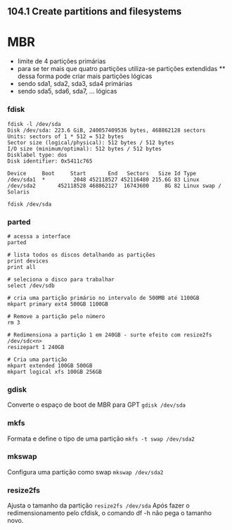 ## 104.1 Create partitions and filesystems

# MBR

* limite de 4 partições primárias
* para se ter mais que quatro partições utiliza-se partições extendidas
** dessa forma pode criar mais partições lógicas
* sendo sda1, sda2, sda3, sda4 primárias
* sendo sda5, sda6, sda7, ... lógicas

### fdisk
```shell
fdisk -l /dev/sda
Disk /dev/sda: 223.6 GiB, 240057409536 bytes, 468862128 sectors
Units: sectors of 1 * 512 = 512 bytes
Sector size (logical/physical): 512 bytes / 512 bytes
I/O size (minimum/optimal): 512 bytes / 512 bytes
Disklabel type: dos
Disk identifier: 0x5411c765

Device     Boot     Start       End   Sectors   Size Id Type
/dev/sda1  *         2048 452118527 452116480 215.6G 83 Linux
/dev/sda2       452118528 468862127  16743600     8G 82 Linux swap / Solaris

fdisk /dev/sda
```
### parted

```shell
# acessa a interface
parted

# lista todos os discos detalhando as partições
print devices
print all

# seleciona o disco para trabalhar
select /dev/sdb

# cria uma partição primário no intervalo de 500MB até 1100GB
mkpart primary ext4 500GB 1100GB

# Remove a partição pelo número
rm 3

# Redimensiona a partição 1 em 240GB - surte efeito com resize2fs /dev/sdc<n>
resizepart 1 240GB

# Cria uma partição
mkpart extended 100GB 500GB
mkpart logical xfs 100GB 256GB
```

### gdisk

Converte o espaço de boot de MBR para GPT `gdisk /dev/sda`

### mkfs

Formata e define o tipo de uma partição `mkfs -t swap /dev/sda2`

### mkswap

Configura uma partição como swap `mkswap /dev/sda2`

### resize2fs

Ajusta o tamanho da partição `resize2fs /dev/sda`
Após fazer o redimensionamento pelo cfdisk, o comando df -h não pega o tamanho novo.
